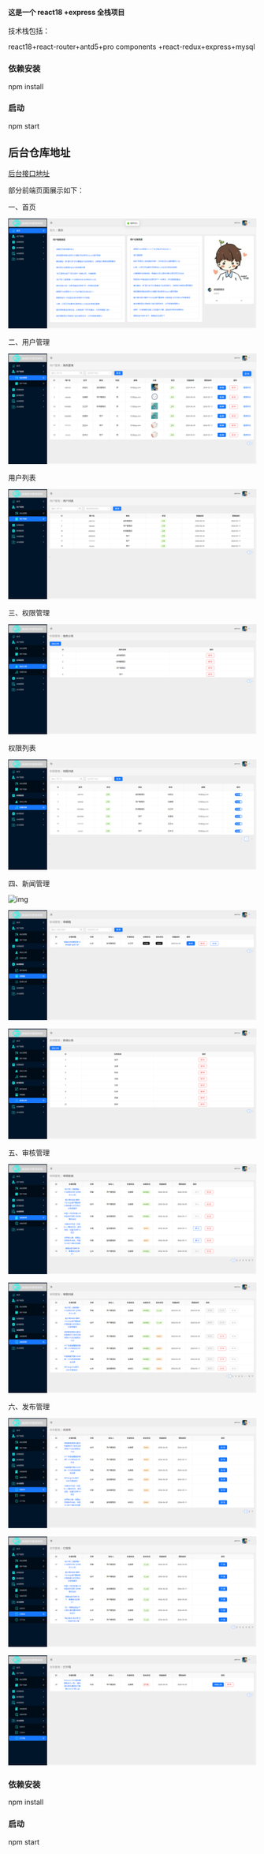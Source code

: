 ####  这是一个 react18 +express 全栈项目

技术栈包括：

react18+react-router+antd5+pro components +react-redux+express+mysql

### 依赖安装
npm install

### 启动
npm start 

##  后台仓库地址
[后台接口地址](https://gitee.com/xu-ronggui/message_back)

部分前端页面展示如下：

一、首页

![71559459104](README.assets/1715594591043.png)

二、用户管理

![71559465925](README.assets/1715594659254.png)

用户列表

![71559473106](README.assets/1715594731064.png)

三、权限管理

![71559475224](README.assets/1715594752242.png)

权限列表

![71559477073](README.assets/1715594770735.png)

四、新闻管理

![img](file:///C:\Users\l\AppData\Local\Temp\ksohtml9296\wps3.jpg)

![71559498760](README.assets/1715594987603.png)

![71559500882](README.assets/1715595008825.png)

五、审核管理

![71559503967](README.assets/1715595039676.png)

![71559505640](README.assets/1715595056406.png)

六、发布管理

![71559506848](README.assets/1715595068480.png)

![71559508345](README.assets/1715595083455.png)

![71559509381](README.assets/1715595093810.png)

### 依赖安装
npm install

### 启动
npm start 
